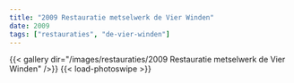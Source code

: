 ```yaml
---
title: "2009 Restauratie metselwerk de Vier Winden"
date: 2009
tags: ["restauraties", "de-vier-winden"]
---
```


{{< gallery dir="/images/restauraties/2009 Restauratie metselwerk de Vier Winden" />}}
{{< load-photoswipe >}}